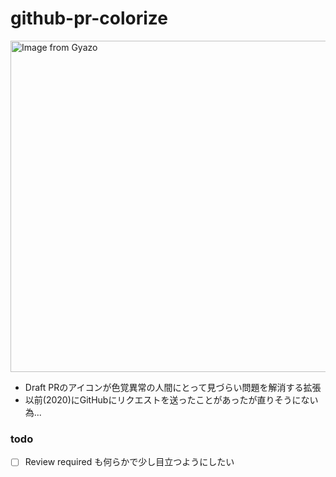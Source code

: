 # github-pr-colorize

<a href="https://gyazo.com/6d43f106c79aa12fe350ca15cff00f06"><img src="https://i.gyazo.com/6d43f106c79aa12fe350ca15cff00f06.png" alt="Image from Gyazo" width="530"/></a>

- Draft PRのアイコンが色覚異常の人間にとって見づらい問題を解消する拡張
- 以前(2020)にGitHubにリクエストを送ったことがあったが直りそうにない為...

### todo

- [ ] Review required も何らかで少し目立つようにしたい
